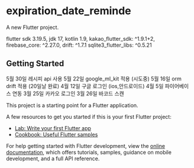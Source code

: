 # expiration_date_reminde

A new Flutter project.

flutter sdk 3.19.5,
        jdk 17,
     kotlin 1.9,
kakao_flutter_sdk: ^1.9.1+2,         
firebase_core: ^2.27.0,
drift: ^1.7.1
sqlite3_flutter_libs: ^0.5.21



## Getting Started
5월 30일 레시피 api 사용
5월 22일 google_ml_kit 적용 (시도중)
5월 16일 orm drift 적용 (20일날 완료)
4월 12일 구글 로그인 (ios,안드로이드)
4월 5일 파이어베이스 연동
3월 25일 카카오 로그인
3월 26일 바코드 스캔 




This project is a starting point for a Flutter application.

A few resources to get you started if this is your first Flutter project:

- [Lab: Write your first Flutter app](https://docs.flutter.dev/get-started/codelab)
- [Cookbook: Useful Flutter samples](https://docs.flutter.dev/cookbook)

For help getting started with Flutter development, view the
[online documentation](https://docs.flutter.dev/), which offers tutorials,
samples, guidance on mobile development, and a full API reference.

